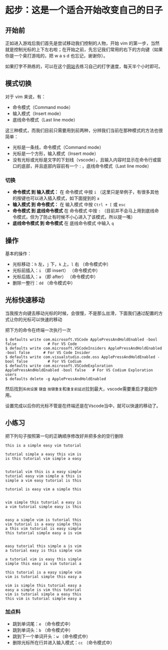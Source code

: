 # 起步：这是一个适合开始改变自己的日子

## 开始前

  正如进入游戏后我们首先是尝试移动我们控制的人物，开始 vim 的第一步，当然就是控制光标的上下左右啦；在开始之前，先忘记我们常用的右下的方向键（如果你是一个臭打游戏的，把 w a s d 也忘记，谢谢你）。


  如果打字不熟练的，可以在这个[网站](https://www.edclub.com/sportal/)去练习自己的打字速度，每天半个小时即可。

## 模式切换
  
  对于 vim 来说，有：
  
  - 命令模式（Command mode）
  - 输入模式（Insert mode）
  - 底线命令模式（Last line mode）
  
  这三种模式，而我们目前只需要用到前两种，分辨我们当前在那种模式的方法也很简单：
  
  - 光标是一条线，命令模式（Command mode）
  - 光标是一个方形，输入模式（Insert mode）
  - 没有光标或光标是文字的下划线（vscode），且输入内容时显示在命令行或窗口的底部，并且底部内容前有一个 : ，底线命令模式（Last line mode）

  ### 切换
  
  - **命令模式 到 输入模式：** 在 命令模式 中按 `i` （这里只是举例子，有很多其他的按键也可以进入插入模式，如下面提到的 `a`
  - **输入模式 到 命令模式：** 在 输入模式 中按 `Ctrl + [` 或 `esc`
  - **命令模式 到 底线命令模式** 在 命令模式 中按 `:` （目前并不会马上用到底线命令模式，但为了防止有时候不小心进入了该模式，所以提一嘴）
  - **底线命令模式 到 命令模式** 在 底线命令模式 中输入 `q` 

## 操作

  基本的操作：

  - 光标移动：`h` 左，`j` 下，`k` 上，`l` 右 （命令模式中）
  - 光标前插入：`i` （即 insert） （命令模式中）
  - 光标后插入：`a` （即 after） （命令模式中）
  - 删除一整行：`dd` （命令模式中）

## 光标快速移动

当我按方向键去移动光标的时候，会很慢，不是那么丝滑，下面我们通过配置的方式让你的光标可以快速的移动

把下方的命令在终端一次执行一次

```
$ defaults write com.microsoft.VSCode ApplePressAndHoldEnabled -bool false              # For VS Code
$ defaults write com.microsoft.VSCodeInsiders ApplePressAndHoldEnabled -bool false      # For VS Code Insider
$ defaults write com.visualstudio.code.oss ApplePressAndHoldEnabled -bool false         # For VS Codium
$ defaults write com.microsoft.VSCodeExploration ApplePressAndHoldEnabled -bool false   # For VS Codium Exploration users
$ defaults delete -g ApplePressAndHoldEnabled    
```

然后找到`系统设置` `键盘` `按键重复`和`重复前延迟`拉到最大，vscode需要重启才能起作用。

设置完成以后你的光标不管是在终端还是在Vscode当中，就可以快速的移动了。

## 小练习
把下列句子按照第一句的正确顺序修改好并把多余的空行删除
```
this is a simple easy vim tutorial

tutorial simple a easy this vim is
is this tutorial vim simple a easy


tutorial vim this is a easy simple
tutorial easy vim simple a this is
simple a vim easy tutorial is this

tutorial is easy vim a simple this


vim simple this tutorial a easy is
a vim tutorial simple easy is this


easy a simple vim is tutorial this
vim tutorial is a easy simple this
a this vim tutorial is easy simple
this tutorial simple easy a is vim


easy tutorial this simple a is vim
a tutorial easy is this simple vim

a tutorial vim is easy this simple
simple this easy is vim tutorial a

this tutorial is a easy simple vim
vim is tutorial simple this easy a

vim is simple this tutorial easy a
easy a simple is vim this tutorial
vim is tutorial simple a easy this
this vim is tutorial simple easy a
```

### 加点料
* 跳到单词尾：`e` （命令模式中） 
* 跳到单词头：`b` （命令模式中）
* 跳到下一个单词开头：`w` （命令模式中）
* 删除光标所在行并进入输入模式：`cc` （命令模式中）
